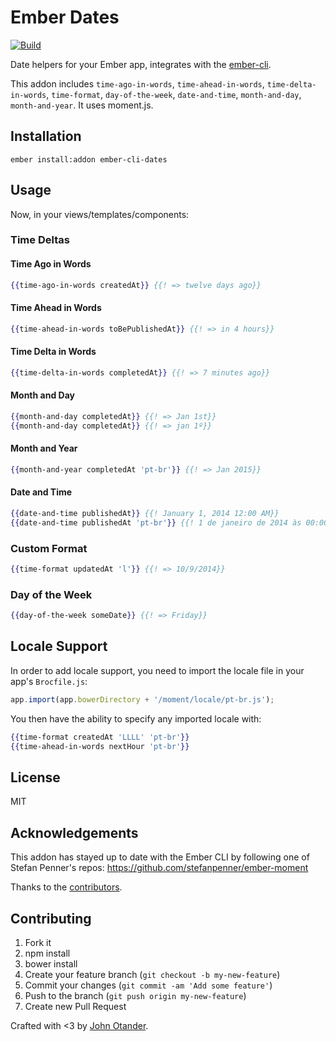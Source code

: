 # Ember Dates

[![Build](https://travis-ci.org/johnotander/ember-cli-dates.svg?branch=master)](https://travis-ci.org/johnotander/ember-cli-dates)

Date helpers for your Ember app, integrates with the [ember-cli](http://ember-cli.com).

This addon includes `time-ago-in-words`, `time-ahead-in-words`, `time-delta-in-words`,
`time-format`, `day-of-the-week`, `date-and-time`, `month-and-day`, `month-and-year`.
It uses moment.js.

## Installation

```
ember install:addon ember-cli-dates
```

## Usage

Now, in your views/templates/components:

### Time Deltas

#### Time Ago in Words

```hbs
{{time-ago-in-words createdAt}} {{! => twelve days ago}}
```

#### Time Ahead in Words

```hbs
{{time-ahead-in-words toBePublishedAt}} {{! => in 4 hours}}
```

#### Time Delta in Words

```hbs
{{time-delta-in-words completedAt}} {{! => 7 minutes ago}}
```

#### Month and Day

```hbs
{{month-and-day completedAt}} {{! => Jan 1st}}
{{month-and-day completedAt}} {{! => jan 1º}}
```

#### Month and Year

```hbs
{{month-and-year completedAt 'pt-br'}} {{! => Jan 2015}}
```

#### Date and Time

```hbs
{{date-and-time publishedAt}} {{! January 1, 2014 12:00 AM}}
{{date-and-time publishedAt 'pt-br'}} {{! 1 de janeiro de 2014 às 00:00}}
```


### Custom Format

```hbs
{{time-format updatedAt 'l'}} {{! => 10/9/2014}}
```

### Day of the Week

```hbs
{{day-of-the-week someDate}} {{! => Friday}}
```

## Locale Support

In order to add locale support, you need to import the locale file in your app's `Brocfile.js`:

```js
app.import(app.bowerDirectory + '/moment/locale/pt-br.js');
```

You then have the ability to specify any imported locale with:

```hbs
{{time-format createdAt 'LLLL' 'pt-br'}}
{{time-ahead-in-words nextHour 'pt-br'}}
```

## License

MIT

## Acknowledgements

This addon has stayed up to date with the Ember CLI by following one of Stefan Penner's repos:
<https://github.com/stefanpenner/ember-moment>

Thanks to the [contributors](https://github.com/johnotander/ember-cli-dates/graphs/contributors).

## Contributing

1. Fork it
2. npm install
3. bower install
4. Create your feature branch (`git checkout -b my-new-feature`)
5. Commit your changes (`git commit -am 'Add some feature'`)
6. Push to the branch (`git push origin my-new-feature`)
7. Create new Pull Request

Crafted with <3 by [John Otander](http://johnotander.com).
